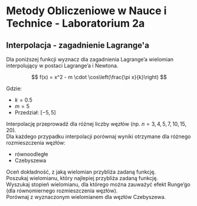 # Metody Obliczeniowe w Nauce i Technice - Laboratorium 2a
## Interpolacja - zagadnienie Lagrange'a

Dla poniższej funkcji wyznacz dla zagadnienia Lagrange’a wielomian interpolujący w postaci Lagrange’a i Newtona.

$$
f(x) = x^2 - m \cdot \cos\left(\frac{\pi x}{k}\right)
$$

Gdzie:  
- $k = 0.5$  
- $m = 5$  
- Przedział: $[-5, 5]$

Interpolację przeprowadź dla różnej liczby węzłów (np. $n = 3, 4, 5, 7, 10, 15, 20$).  
Dla każdego przypadku interpolacji porównaj wyniki otrzymane dla różnego rozmieszczenia węzłów:  
- równoodległe  
- Czebyszewa

Oceń dokładność, z jaką wielomian przybliża zadaną funkcję.  
Poszukaj wielomianu, który najlepiej przybliża zadaną funkcję.  
Wyszukaj stopień wielomianu, dla którego można zauważyć efekt Runge’go (dla równomiernego rozmieszczenia węzłów).  
Porównaj z wyznaczonym wielomianem dla węzłów Czebyszewa.